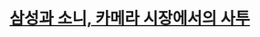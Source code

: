 # [삼성과 소니, 카메라 시장에서의 사투](https://www.youtube.com/watch?v=4iFb9FzebFA&list=PLJPjg3It2DXQUdlAocHh5FASozqwtJavv&index=137)

